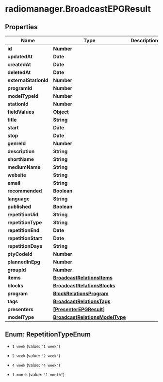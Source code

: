 # radiomanager.BroadcastEPGResult

## Properties

Name | Type | Description | Notes
------------ | ------------- | ------------- | -------------
**id** | **Number** |  | 
**updatedAt** | **Date** |  | [optional] 
**createdAt** | **Date** |  | [optional] 
**deletedAt** | **Date** |  | [optional] 
**externalStationId** | **Number** |  | [optional] 
**programId** | **Number** |  | [optional] 
**modelTypeId** | **Number** |  | [optional] 
**stationId** | **Number** |  | [optional] 
**fieldValues** | **Object** |  | [optional] 
**title** | **String** |  | [optional] 
**start** | **Date** |  | [optional] 
**stop** | **Date** |  | [optional] 
**genreId** | **Number** |  | [optional] 
**description** | **String** |  | [optional] 
**shortName** | **String** |  | [optional] 
**mediumName** | **String** |  | [optional] 
**website** | **String** |  | [optional] 
**email** | **String** |  | [optional] 
**recommended** | **Boolean** |  | [optional] 
**language** | **String** |  | [optional] 
**published** | **Boolean** |  | [optional] 
**repetitionUid** | **String** |  | [optional] 
**repetitionType** | **String** |  | [optional] 
**repetitionEnd** | **Date** |  | [optional] 
**repetitionStart** | **Date** |  | [optional] 
**repetitionDays** | **String** |  | [optional] 
**ptyCodeId** | **Number** |  | [optional] 
**plannedInEpg** | **Number** |  | [optional] 
**groupId** | **Number** |  | [optional] 
**items** | [**BroadcastRelationsItems**](BroadcastRelationsItems.md) |  | [optional] 
**blocks** | [**BroadcastRelationsBlocks**](BroadcastRelationsBlocks.md) |  | [optional] 
**program** | [**BlockRelationsProgram**](BlockRelationsProgram.md) |  | [optional] 
**tags** | [**BroadcastRelationsTags**](BroadcastRelationsTags.md) |  | [optional] 
**presenters** | [**[PresenterEPGResult]**](PresenterEPGResult.md) |  | [optional] 
**modelType** | [**BroadcastRelationsModelType**](BroadcastRelationsModelType.md) |  | [optional] 



## Enum: RepetitionTypeEnum


* `1 week` (value: `"1 week"`)

* `2 week` (value: `"2 week"`)

* `4 week` (value: `"4 week"`)

* `1 month` (value: `"1 month"`)




